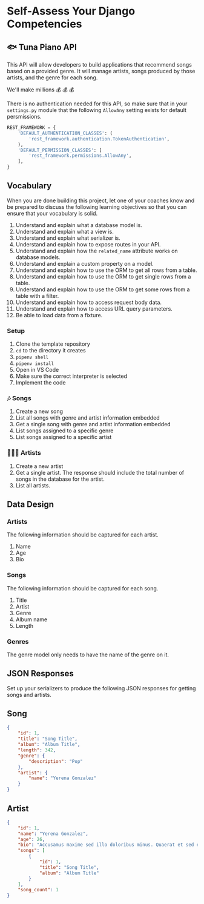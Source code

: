 # Self-Assess Your Django Competencies

## 🐟 Tuna Piano API

This API will allow developers to build applications that recommend songs based on a provided genre. It will manage artists, songs produced by those artists, and the genre for each song.

We'll make millions 💰 💰 💰

There is no authentication needed for this API, so make sure that in your `settings.py` module that the following `AllowAny` setting exists for default persmissions.

```py
REST_FRAMEWORK = {
    'DEFAULT_AUTHENTICATION_CLASSES': (
        'rest_framework.authentication.TokenAuthentication',
    ),
    'DEFAULT_PERMISSION_CLASSES': [
        'rest_framework.permissions.AllowAny',
    ],
}
```

## Vocabulary

When you are done building this project, let one of your coaches know and be prepared to discuss the following learning objectives so that you can ensure that your vocabulary is solid.

1. Understand and explain what a database model is.
2. Understand and explain what a view is.
3. Understand and explain what serializer is.
4. Understand and explain how to expose routes in your API.
5.  Understand and explain how the `related_name` attribute works on database models.
6. Understand and explain a custom property on a model.
7. Understand and explain how to use the ORM to get all rows from a table.
8. Understand and explain how to use the ORM to get single rows from a table.
9. Understand and explain how to use the ORM to get some rows from a table with a filter.
10. Understand and explain how to access request body data.
11. Understand and explain how to access URL query parameters.
12. Be able to load data from a fixture.


### Setup

1. Clone the template repository
2. `cd` to the directory it creates
3. `pipenv shell`
4. `pipenv install`
5. Open in VS Code
6. Make sure the correct interpreter is selected
7. Implement the code


### 🎶 Songs

1. Create a new song
2. List all songs with genre and artist information embedded
3. Get a single song with genre and artist information embedded
4. List songs assigned to a specific genre
5. List songs assigned to a specific artist

### 👩🏾‍🎤 Artists

1. Create a new artist
2. Get a single artist. The response should include the total number of songs in the database for the artist.
3. List all artists.

## Data Design

### Artists

The following information should be captured for each artist.

1. Name
2. Age
3. Bio

### Songs

The following information should be captured for each song.

1. Title
2. Artist
3. Genre
4. Album name
5. Length

### Genres

The genre model only needs to have the name of the genre on it.

## JSON Responses

Set up your serializers to produce the following JSON responses for getting songs and artists.

## Song

```json
{
    "id": 1,
    "title": "Song Title",
    "album": "Album Title",
    "length": 342,
    "genre": {
        "description": "Pop"
    },
    "artist": {
        "name": "Yerena Gonzalez"
    }
}
```

## Artist

```json
{
    "id": 1,
    "name": "Yerena Gonzalez",
    "age": 26,
    "bio": "Accusamus maxime sed illo doloribus minus. Quaerat et sed et. Harum consequatur hic ut magnam consequatur labore culpa tempore.",
    "songs": [
        {
            "id": 1,
            "title": "Song Title",
            "album": "Album Title"
        }
    ],
    "song_count": 1
}
```
